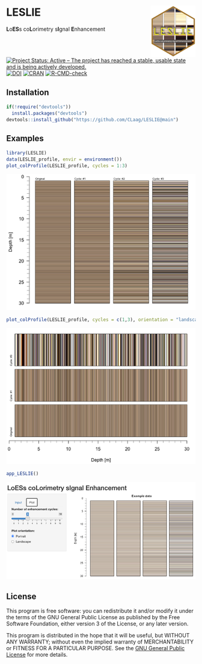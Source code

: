 




<!-- README.md was auto-generated by README.Rmd. Please DO NOT edit by hand!-->

# LESLIE <img width=120px src="man/figures/LESLIE_logo.png" align="right" />

**L**o**ES**s co**L**orimetry s**I**gnal **E**nhancement

[![Project Status: Active – The project has reached a stable, usable
state and is being actively
developed.](https://www.repostatus.org/badges/latest/concept.svg)](https://www.repostatus.org/#concept)
[![DOI](https://zenodo.org/badge/DOI/10.5281/zenodo.7257766.svg)](https://doi.org/10.5281/zenodo.7257766)
[![CRAN](https://www.r-pkg.org/badges/version/LESLIE)](https://cran.r-project.org/package=LESLIE)
[![R-CMD-check](https://github.com/CLaag/LESLIE/workflows/GitHub%20Actions%20CI/badge.svg)](https://github.com/CLaag/LESLIE/actions)

## Installation

``` r
if(!require("devtools"))
  install.packages("devtools")
devtools::install_github("https://github.com/CLaag/LESLIE@main")
```

## Examples

``` r
library(LESLIE)
data(LESLIE_profile, envir = environment())
plot_colProfile(LESLIE_profile, cycles = 1:3)
```

![](man/figures/README-unnamed-chunk-3-1.png)<!-- -->

``` r
plot_colProfile(LESLIE_profile, cycles = c(1,3), orientation = "landscape")
```

![](man/figures/README-unnamed-chunk-3-2.png)<!-- -->

``` r
app_LESLIE()
```

<img src="man/figures/LESLIE_app.png" width="965" />

## License

This program is free software: you can redistribute it and/or modify it
under the terms of the GNU General Public License as published by the
Free Software Foundation, either version 3 of the License, or any later
version.

This program is distributed in the hope that it will be useful, but
WITHOUT ANY WARRANTY; without even the implied warranty of
MERCHANTABILITY or FITNESS FOR A PARTICULAR PURPOSE. See the [GNU
General Public
License](https://github.com/CLaag/LESLIE/blob/master/LICENSE) for more
details.
